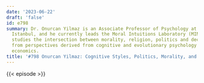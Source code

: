 ```yaml
---
date: '2023-06-22'
draft: 'false'
id: e798
summary: Dr. Onurcan Yilmaz is an Associate Professor of Psychology at Kadir Has University,
  Istanbul, and he currently leads the Moral Intuitions Laboratory (MINT Lab). He
  studies the intersection between morality, religion, politics and decision-making
  from perspectives derived from cognitive and evolutionary psychology and behavioral
  economics.
title: '#798 Onurcan Yilmaz: Cognitive Styles, Politics, Morality, and Religion'
---
```

{{< episode >}}
